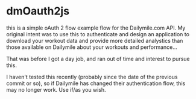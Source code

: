 dmOauth2js
==========

this is a simple oAuth 2 flow example flow for the Dailymile.com API. My original intent was to use this to authenticate and design an application to download your workout data and provide more detailed analystics than those available on Dailymile about your workouts and performance...

That was before I got a day job, and ran out of time and interest to pursue this. 

I haven't tested this recently (probably since the date of the previous commit or so), so if Dailymile has changed their authentication flow, this may no longer work. Use if/as you wish.
